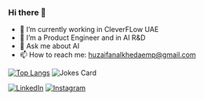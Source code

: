 ### Hi there 👋

- 🔭 I’m currently working in CleverFLow UAE
- 🌱 I’m a Product Engineer and in AI R&D
- 💬 Ask me about AI
- 📫 How to reach me: huzaifanalkhedaemp@gmail.com

[![Top Langs](https://github-readme-stats.vercel.app/api/top-langs/?username=huzaifa525&layout=compact)](https://github.com/huzaifa525)
![Jokes Card](https://readme-jokes.vercel.app/api)

<a href="https://www.linkedin.com/in/huzefanalkheda/" target="_blank"><img src="https://img.shields.io/badge/LinkedIn-%230077B5.svg?&style=flat-square&logo=linkedin&logoColor=white" alt="LinkedIn"></a>
<a href="https://www.instagram.com/imhuzaifan/" target="_blank"><img src="https://img.shields.io/badge/Instagram-%23E4405F.svg?&style=flat-square&logo=instagram&logoColor=white" alt="Instagram"></a>
